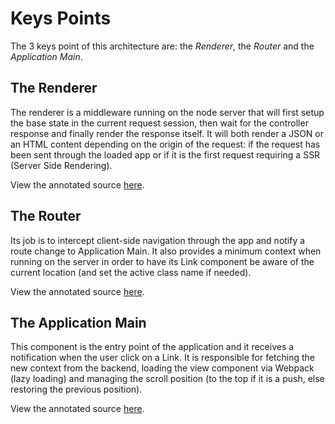 # Keys Points

The 3 keys point of this architecture are: the _Renderer_, the _Router_ and the _Application Main_.

## The Renderer
The renderer is a middleware running on the node server that will first setup the base state in the current request session, then wait for the controller response and finally render the response itself.
It will both render a JSON or an HTML content depending on the origin of the request: if the request has been sent through the loaded app or if it is the first request requiring a SSR (Server Side Rendering).

View the annotated source [here](/annotated/src/server/middlewares/renderer/render.js.html).

## The Router
Its job is to intercept client-side navigation through the app and notify a route change to Application Main.
It also provides a minimum context when running on the server in order to have its Link component be aware of the current location (and set the active class name if needed).

View the annotated source [here](/annotated/src/client/router/Router.jsx.html).

## The Application Main
This component is the entry point of the application and it receives a notification when the user click on a Link. It is responsible for fetching the new context from the backend, loading the view component via Webpack (lazy loading) and managing the scroll position (to the top if it is a push, else restoring the previous position).

View the annotated source [here](/annotated/src/client/AppMain.jsx.html).
